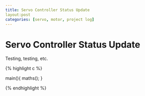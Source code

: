 ```yaml
---
title: Servo Controller Status Update
layout:post
categories: [servo, motor, project log]
---
```


Servo Controller Status Update
======

Testing, testing, etc. 


{% highlight c %}

main(){
	maths();
}

{% endhighlight %}
